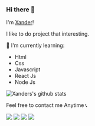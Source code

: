 ### Hi there 👋

I'm [Xander](https://xanderhere.netlify.app)! 

I like to do project that interesting.

:page_with_curl: I'm currently learning:
- Html
- Css
- Javascript
- React Js
- Node Js

![Xanders's github stats](https://bad-apple-github-readme.vercel.app/api?show_bg=1&username=xander-here&theme=dark)


Feel free to contact me Anytime :telephone_receiver:

[<img src="https://img.icons8.com/fluent/24/000000/gmail-new.png"/>](mailto:hi@xander21here@gmail.com)
[<img src="https://img.icons8.com/fluent/24/000000/twitter.png"/>](https://twitter.com/_xanderhere)
[<img src="https://img.icons8.com/fluent/24/000000/instagram-new.png"/>](https://www.instagram.com/_xanderhere)
[<img src="https://img.icons8.com/fluent/24/000000/linkedin.png"/>](https://www.linkedin.com/in/xander-here)

